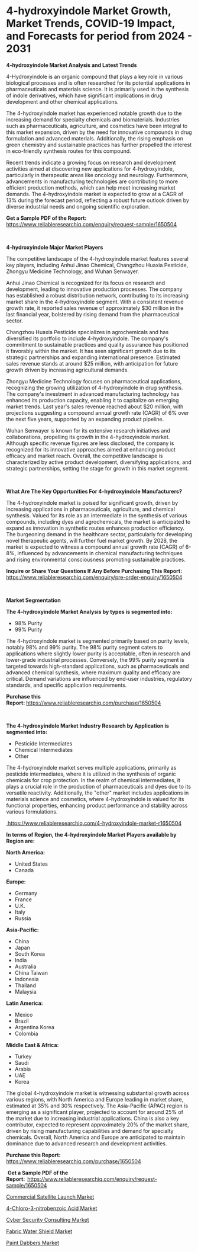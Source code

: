 <p><h1>4-hydroxyindole Market Growth, Market Trends, COVID-19 Impact, and Forecasts for period from 2024 - 2031</h1></p><p><strong>4-hydroxyindole Market Analysis and Latest Trends</strong></p>
<p><p>4-Hydroxyindole is an organic compound that plays a key role in various biological processes and is often researched for its potential applications in pharmaceuticals and materials science. It is primarily used in the synthesis of indole derivatives, which have significant implications in drug development and other chemical applications.</p><p>The 4-hydroxyindole market has experienced notable growth due to the increasing demand for specialty chemicals and biomaterials. Industries such as pharmaceuticals, agriculture, and cosmetics have been integral to this market expansion, driven by the need for innovative compounds in drug formulation and advanced materials. Additionally, the rising emphasis on green chemistry and sustainable practices has further propelled the interest in eco-friendly synthesis routes for this compound.</p><p>Recent trends indicate a growing focus on research and development activities aimed at discovering new applications for 4-hydroxyindole, particularly in therapeutic areas like oncology and neurology. Furthermore, advancements in manufacturing technologies are contributing to more efficient production methods, which can help meet increasing market demands. The 4-hydroxyindole market is expected to grow at a CAGR of 13% during the forecast period, reflecting a robust future outlook driven by diverse industrial needs and ongoing scientific exploration.</p></p>
<p><strong>Get a Sample PDF of the Report:&nbsp;</strong> <a href="https://www.reliableresearchiq.com/enquiry/request-sample/1650504?utm_campaign=104&utm_medium=2&utm_source=Github&utm_content=ia&utm_term=26092024&utm_id=4-hydroxyindole">https://www.reliableresearchiq.com/enquiry/request-sample/1650504</a></p>
<p>&nbsp;</p>
<p><strong>4-hydroxyindole Major Market Players</strong></p>
<p><p>The competitive landscape of the 4-hydroxyindole market features several key players, including Anhui Jinao Chemical, Changzhou Huaxia Pesticide, Zhongyu Medicine Technology, and Wuhan Senwayer. </p><p>Anhui Jinao Chemical is recognized for its focus on research and development, leading to innovative production processes. The company has established a robust distribution network, contributing to its increasing market share in the 4-hydroxyindole segment. With a consistent revenue growth rate, it reported sales revenue of approximately $30 million in the last financial year, bolstered by rising demand from the pharmaceutical sector.</p><p>Changzhou Huaxia Pesticide specializes in agrochemicals and has diversified its portfolio to include 4-hydroxyindole. The company's commitment to sustainable practices and quality assurance has positioned it favorably within the market. It has seen significant growth due to its strategic partnerships and expanding international presence. Estimated sales revenue stands at around $25 million, with anticipation for future growth driven by increasing agricultural demands.</p><p>Zhongyu Medicine Technology focuses on pharmaceutical applications, recognizing the growing utilization of 4-hydroxyindole in drug synthesis. The company's investment in advanced manufacturing technology has enhanced its production capacity, enabling it to capitalize on emerging market trends. Last year's sales revenue reached about $20 million, with projections suggesting a compound annual growth rate (CAGR) of 6% over the next five years, supported by an expanding product pipeline.</p><p>Wuhan Senwayer is known for its extensive research initiatives and collaborations, propelling its growth in the 4-hydroxyindole market. Although specific revenue figures are less disclosed, the company is recognized for its innovative approaches aimed at enhancing product efficacy and market reach. Overall, the competitive landscape is characterized by active product development, diversifying applications, and strategic partnerships, setting the stage for growth in this market segment.</p></p>
<p>&nbsp;</p>
<p><strong>What Are The Key Opportunities For 4-hydroxyindole Manufacturers?</strong></p>
<p><p>The 4-hydroxyindole market is poised for significant growth, driven by increasing applications in pharmaceuticals, agriculture, and chemical synthesis. Valued for its role as an intermediate in the synthesis of various compounds, including dyes and agrochemicals, the market is anticipated to expand as innovation in synthetic routes enhances production efficiency. The burgeoning demand in the healthcare sector, particularly for developing novel therapeutic agents, will further fuel market growth. By 2028, the market is expected to witness a compound annual growth rate (CAGR) of 6-8%, influenced by advancements in chemical manufacturing techniques and rising environmental consciousness promoting sustainable practices.</p></p>
<p><strong>Inquire or Share Your Questions If Any Before Purchasing This Report:</strong> <a href="https://www.reliableresearchiq.com/enquiry/pre-order-enquiry/1650504?utm_campaign=104&utm_medium=2&utm_source=Github&utm_content=ia&utm_term=26092024&utm_id=4-hydroxyindole">https://www.reliableresearchiq.com/enquiry/pre-order-enquiry/1650504</a></p>
<p>&nbsp;</p>
<p><strong>Market Segmentation</strong></p>
<p><strong>The 4-hydroxyindole Market Analysis by types is segmented into:</strong></p>
<p><ul><li>98% Purity</li><li>99% Purity</li></ul></p>
<p><p>The 4-hydroxyindole market is segmented primarily based on purity levels, notably 98% and 99% purity. The 98% purity segment caters to applications where slightly lower purity is acceptable, often in research and lower-grade industrial processes. Conversely, the 99% purity segment is targeted towards high-standard applications, such as pharmaceuticals and advanced chemical synthesis, where maximum quality and efficacy are critical. Demand variations are influenced by end-user industries, regulatory standards, and specific application requirements.</p></p>
<p><strong>Purchase this Report:&nbsp;</strong><a href="https://www.reliableresearchiq.com/purchase/1650504?utm_campaign=104&utm_medium=2&utm_source=Github&utm_content=ia&utm_term=26092024&utm_id=4-hydroxyindole">https://www.reliableresearchiq.com/purchase/1650504</a></p>
<p>&nbsp;</p>
<p><strong>The 4-hydroxyindole Market Industry Research by Application is segmented into:</strong></p>
<p><ul><li>Pesticide Intermediates</li><li>Chemical Intermediates</li><li>Other</li></ul></p>
<p><p>The 4-hydroxyindole market serves multiple applications, primarily as pesticide intermediates, where it is utilized in the synthesis of organic chemicals for crop protection. In the realm of chemical intermediates, it plays a crucial role in the production of pharmaceuticals and dyes due to its versatile reactivity. Additionally, the "other" market includes applications in materials science and cosmetics, where 4-hydroxyindole is valued for its functional properties, enhancing product performance and stability across various formulations.</p></p>
<p><a href="https://www.reliableresearchiq.com/4-hydroxyindole-market-r1650504?utm_campaign=104&utm_medium=2&utm_source=Github&utm_content=ia&utm_term=26092024&utm_id=4-hydroxyindole">&nbsp;https://www.reliableresearchiq.com/4-hydroxyindole-market-r1650504</a></p>
<p><strong>In terms of Region, the 4-hydroxyindole Market Players available by Region are:</strong></p>
<p>
    <p> <strong> North America: </strong>
        <ul>
            <li>United States</li>
            <li>Canada</li>
        </ul>
        </p> 
    <p> <strong> Europe: </strong>
        <ul>
            <li>Germany</li>
            <li>France</li>
            <li>U.K.</li>
            <li>Italy</li>
            <li>Russia</li>
        </ul>
        </p> 
    <p> <strong> Asia-Pacific: </strong>
        <ul>
            <li>China</li>
            <li>Japan</li>
            <li>South Korea</li>
            <li>India</li>
            <li>Australia</li>
            <li>China Taiwan</li>
            <li>Indonesia</li>
            <li>Thailand</li>
            <li>Malaysia</li>
        </ul>
        </p> 
    <p> <strong> Latin America: </strong>
        <ul>
            <li>Mexico</li>
            <li>Brazil</li>
            <li>Argentina Korea</li>
            <li>Colombia</li>
        </ul>
        </p> 
    <p> <strong> Middle East & Africa: </strong>
        <ul>
            <li>Turkey</li>
            <li>Saudi</li>
            <li>Arabia</li>
            <li>UAE</li>
            <li>Korea</li>
        </ul>
    </p>
    </p>
<p><p>The global 4-hydroxyindole market is witnessing substantial growth across various regions, with North America and Europe leading in market share, estimated at 35% and 30% respectively. The Asia-Pacific (APAC) region is emerging as a significant player, projected to account for around 25% of the market due to increasing industrial applications. China is also a key contributor, expected to represent approximately 20% of the market share, driven by rising manufacturing capabilities and demand for specialty chemicals. Overall, North America and Europe are anticipated to maintain dominance due to advanced research and development activities.</p></p>
<p><strong>Purchase this Report: </strong><a href="https://www.reliableresearchiq.com/purchase/1650504?utm_campaign=104&utm_medium=2&utm_source=Github&utm_content=ia&utm_term=26092024&utm_id=4-hydroxyindole">https://www.reliableresearchiq.com/purchase/1650504</a></p>
<p>&nbsp;<strong>Get a Sample PDF of the Report:&nbsp;&nbsp;</strong><a href="https://www.reliableresearchiq.com/enquiry/request-sample/1650504?utm_campaign=104&utm_medium=2&utm_source=Github&utm_content=ia&utm_term=26092024&utm_id=4-hydroxyindole">https://www.reliableresearchiq.com/enquiry/request-sample/1650504</a></p>
<p><strong></strong></p>
<p><p><a href="https://www.linkedin.com/pulse/commercial-satellite-launch-market-size-growing-cagr-131-report-v24ef?trackingId=AHFcBEceQOOIl5q9qbcwTg%3D%3D&utm_campaign=104&utm_medium=2&utm_source=Github&utm_content=ia&utm_term=26092024&utm_id=4-hydroxyindole">Commercial Satellite Launch Market</a></p><p><a href="https://github.com/MelgarBasny/Market-Research-Report-List-1/blob/main/4-chloro-3-nitrobenzoic-acid-market.md?utm_campaign=104&utm_medium=2&utm_source=Github&utm_content=ia&utm_term=26092024&utm_id=4-hydroxyindole">4-Chloro-3-nitrobenzoic Acid Market</a></p><p><a href="https://www.linkedin.com/pulse/emerging-opportunities-challenges-global-cyber-security-consulting-tizdf?utm_campaign=104&utm_medium=2&utm_source=Github&utm_content=ia&utm_term=26092024&utm_id=4-hydroxyindole">Cyber Security Consulting Market</a></p><p><a href="https://issuu.com/reportprime-2/docs/fabric-water-shield-market-size-203_b2d91735822bd0?utm_campaign=104&utm_medium=2&utm_source=Github&utm_content=ia&utm_term=26092024&utm_id=4-hydroxyindole">Fabric Water Shield Market</a></p><p><a href="https://issuu.com/reportprime-2/docs/paint-dabbers-market-size-2030.pptx_56882a62b6ced8?utm_campaign=104&utm_medium=2&utm_source=Github&utm_content=ia&utm_term=26092024&utm_id=4-hydroxyindole">Paint Dabbers Market</a></p></p>